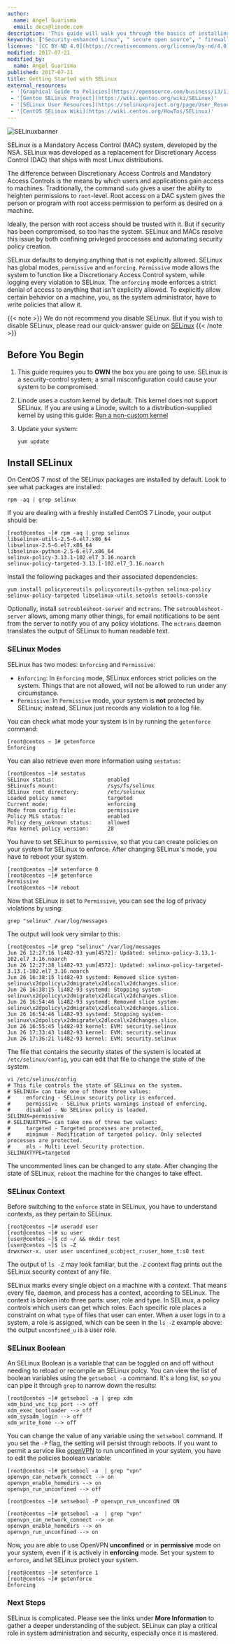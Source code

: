 ```yaml
---
author:
  name: Angel Guarisma
  email: docs@linode.com
description: 'This guide will walk you through the basics of installing and running SELinux.'
keywords: ["Security-enhanced Linux", " secure open source", " firewall", " SELinux", " getting-started"]
license: '[CC BY-ND 4.0](https://creativecommons.org/license/by-nd/4.0)'
modified: 2017-07-21
modified_by:
  name: Angel Guarisma
published: 2017-07-21
title: Getting Started with SELinux
external_resources:
 - '[Graphical Guide to Policies](https://opensource.com/business/13/11/selinux-policy-guide)'
 - '[Gentoo SELinux Project](https://wiki.gentoo.org/wiki/SELinux)'
 - '[SELinux User Resources](https://selinuxproject.org/page/User_Resources)'
 - '[CentOS SELinux Wiki](https://wiki.centos.org/HowTos/SELinux)'
---
```


![SELinuxbanner](/docs/assets/selinux/selinux_centos.jpg)


SELinux is a Mandatory Access Control (MAC) system, developed by the NSA. SELinux was developed as a replacement for Discretionary Access Control (DAC) that ships with most Linux distributions.

The difference between Discretionary Access Controls and Mandatory Access Controls is the means by which users and applications gain access to machines. Traditionally, the command `sudo` gives a user the ability to heighten permissions to `root`-level. Root access on a DAC system gives the person or program with root access permission to perform as desired on a machine.

Ideally, the person with root access should be trusted with it. But if security has been compromised, so too has the system. SELinux and MACs resolve this issue by both confining privleged proccesses and automating security policy creation.

SELinux defaults to denying anything that is not explicitly allowed. SELinux has global modes, `permissive` and `enforcing`. `Permissive` mode allows the system to function like a Discretionary Access Control system, while logging every violation to SELinux. The `enforcing` mode enforces a strict denial of access to anything that isn't explicitly allowed. To explicitly allow certain behavior on a machine, you, as the system administrator, have to write policies that allow it.

{{< note >}}
We do not recommend you disable SELinux. But if you wish to disable SELinux, please read our quick-answer guide on [SELinux](/docs/quick-answers/linux/how-to-change-selinux-modes)
{{< /note >}}

## Before You Begin

1. This guide requires you to **OWN** the box you are going to use. SELinux is a security-control system; a small misconfiguration could cause your system to be compromised.
2. Linode uses a custom kernel by default. This kernel does not support SELinux. If you are using a Linode, switch to a distribution-supplied kernel by using this guide: [Run a non-custom kernel](https://www.linode.com/docs/tools-reference/custom-kernels-distros/run-a-distribution-supplied-kernel-with-kvm)
3.  Update your system:

        yum update


## Install SELinux

On CentOS 7 most of the SELinux packages are installed by default. Look to see what packages are installed:

	rpm -aq | grep selinux

If you are dealing with a freshly installed CentOS 7 Linode, your output should be:

	[root@centos ~]# rpm -aq | grep selinux
	libselinux-utils-2.5-6.el7.x86_64
	libselinux-2.5-6.el7.x86_64
	libselinux-python-2.5-6.el7.x86_64
	selinux-policy-3.13.1-102.el7_3.16.noarch
	selinux-policy-targeted-3.13.1-102.el7_3.16.noarch

Install the following packages and their associated dependencies:

	yum install policycoreutils policycoreutils-python selinux-policy selinux-policy-targeted libselinux-utils setools setools-console

Optionally, install `setroubleshoot-server` and `mctrans`. The `setroubleshoot-server` allows, among many other things, for email notifications to be sent from the server to notify you of any policy violations. The `mctrans` daemon translates the output of SELinux to human readable text.

### SELinux Modes

SELinux has two modes: `Enforcing` and  `Permissive`:

 * `Enforcing`: In `Enforcing` mode, SELinux enforces strict policies on the system. Things that are not allowed, will not be allowed to run under any circumstance.
 * `Permissive`: In `Permissive` mode, your system is **not** protected by SELinux; instead, SELinux just records any violation to a log file.

You can check what mode your system is in by running the `getenforce` command:

	[root@centos ~ ]# getenforce
	Enforcing

You can also retrieve even more information using `sestatus`:

	[root@centos ~]# sestatus
	SELinux status:                 enabled
	SELinuxfs mount:                /sys/fs/selinux
	SELinux root directory:         /etc/selinux
	Loaded policy name:             targeted
	Current mode:                   enforcing
	Mode from config file:          permissive
	Policy MLS status:              enabled
	Policy deny_unknown status:     allowed
	Max kernel policy version:      28

You have to set SELinux to `permissive`, so that you can create policies on your system for SELinux to enforce. After changing SELinux's mode, you have to reboot your system.

	[root@centos ~]# setenforce 0
	[root@centos ~]# getenforce
	Permissive
	[root@centos ~]# reboot

Now that SELinux is set to `Permissive`, you can see the log of privacy violations by using:

	grep "selinux" /var/log/messages

The output will look very similar to this:

	[root@centos ~]# grep "selinux" /var/log/messages
	Jun 26 12:27:16 li482-93 yum[4572]: Updated: selinux-policy-3.13.1-102.el7_3.16.noarch
	Jun 26 12:27:38 li482-93 yum[4572]: Updated: selinux-policy-targeted-3.13.1-102.el7_3.16.noarch
	Jun 26 16:38:15 li482-93 systemd: Removed slice system-selinux\x2dpolicy\x2dmigrate\x2dlocal\x2dchanges.slice.
	Jun 26 16:38:15 li482-93 systemd: Stopping system-selinux\x2dpolicy\x2dmigrate\x2dlocal\x2dchanges.slice.
	Jun 26 16:54:46 li482-93 systemd: Removed slice system-selinux\x2dpolicy\x2dmigrate\x2dlocal\x2dchanges.slice.
	Jun 26 16:54:46 li482-93 systemd: Stopping system-selinux\x2dpolicy\x2dmigrate\x2dlocal\x2dchanges.slice.
	Jun 26 16:55:45 li482-93 kernel: EVM: security.selinux
	Jun 26 17:33:43 li482-93 kernel: EVM: security.selinux
	Jun 26 17:36:21 li482-93 kernel: EVM: security.selinux

The file that contains the security states of the system is located at `/etc/selinux/config`, you can edit that file to change the state of the system.

	vi /etc/selinux/config
	# This file controls the state of SELinux on the system.
	# SELINUX= can take one of these three values:
	#     enforcing - SELinux security policy is enforced.
	#     permissive - SELinux prints warnings instead of enforcing.
	#     disabled - No SELinux policy is loaded.
	SELINUX=permissive
	# SELINUXTYPE= can take one of three two values:
	#     targeted - Targeted processes are protected,
	#     minimum - Modification of targeted policy. Only selected processes are protected.
	#     mls - Multi Level Security protection.
	SELINUXTYPE=targeted

The uncommented lines can be changed to any state. After changing the state of SELinux, `reboot` the machine for the changes to take effect.


### SELinux Context

Before switching to the `enforce` state in SELinux, you have to understand contexts, as they pertain to SELinux.

	[root@centos ~]# useradd user
	[root@centos ~]# su user
	[user@centos ~]$ cd ~/ && mkdir test
	[user@centos ~]$ ls -Z
	drwxrwxr-x. user user unconfined_u:object_r:user_home_t:s0 test

The output of `ls -Z` may look familiar, but the `-Z` context flag prints out the SELinux security context of any file.

SELinux marks every single object on a machine with a *context*. That means every file, daemon, and process has a context, according to SELinux. The context is broken into three parts: user, role and type. In SELinux, a policy controls which users can get which roles. Each specific role places a constraint on what `type` of files that user can enter. When a user logs in to a system, a role is assigned, which can be seen in the `ls -Z` example above: the output `unconfined_u` is a user role.


### SELinux Boolean

An SELinux Boolean is a variable that can be toggled on and off without needing to reload or recompile an SELinux polcy. You can view the list of boolean variables using the `getsebool -a` command. It's a long list, so you can pipe it through `grep` to narrow down the results:


	[root@centos ~]# getsebool -a | grep xdm
	xdm_bind_vnc_tcp_port --> off
	xdm_exec_bootloader --> off
	xdm_sysadm_login --> off
	xdm_write_home --> off

You can change the value of any variable using the `setsebool` command. If you set the `-P` flag, the setting will persist through reboots. If you want to permit a service like [openVPN](https://www.linode.com/docs/networking/vpn/tunnel-your-internet-traffic-through-an-openvpn-server) to run unconfined in your system, you have to edit the policies boolean variable:

	[root@centos ~]# getsebool -a  | grep "vpn"
	openvpn_can_network_connect --> on
	openvpn_enable_homedirs --> on
	openvpn_run_unconfined --> off

	[root@centos ~]# setsebool -P openvpn_run_unconfined ON

	[root@centos ~]# getsebool -a  | grep "vpn"
	openvpn_can_network_connect --> on
	openvpn_enable_homedirs --> on
	openvpn_run_unconfined --> on

Now, you are able to use OpenVPN **unconfined** or in **permissive** mode on your system, even if it is actively in **enforcing** mode. Set your system to `enforce`, and let SELinux protect your system.

	[root@centos ~]# setenforce 1
	[root@centos ~]# getenforce
	Enforcing

### Next Steps

SELinux is complicated. Please see the links under **More Information** to gather a deeper understanding of the subject. SELinux can play a critical role in system administration and security, especially once it is mastered.
